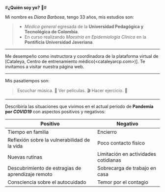 #**¿Quién soy yo?** :woman:#

Mi nombre es *Diana Barbosa*, tengo 33 años, mis estudios son:
> - *Médica general* egresada de la **Universidad Pedagógica y Tecnológica de Colombia**.
> - En curso realizando *Maestría en Epidemiología Clínica* en la **Pontificia Universidad Javeriana**.

___

Me desempeño como instructora y coordinadora de la plataforma virtual de [Cataleya, Centro de entrenamiento médico(<cataleyarcp.com>)]. 
Te invitamos a visitar nuestra página web. 

___

Mis pasatiempos son: 
> Escuchar música. :musical_score:
> Ver películas. :clapper: 
> Hacer ejercicio. :runner:

___

Describiría las situaciones que vivimos en el actual período de **Pandemia por *COVID19*** con aspectos positivos y negativos: 

Positivo | Negativo
-------- | --------
Tiempo en familia | Encierro 
Reflexión sobre la vulnerabilidad de la vida | Poco contacto físico
Nuevas rutinas | Limitación en actividades cotidianas
Descubrimiento de estragias de aprendizaje remoto | Sobrecarga de trabajo en casa
Consciencia sobre el autocuidado | Temor por el contagio

